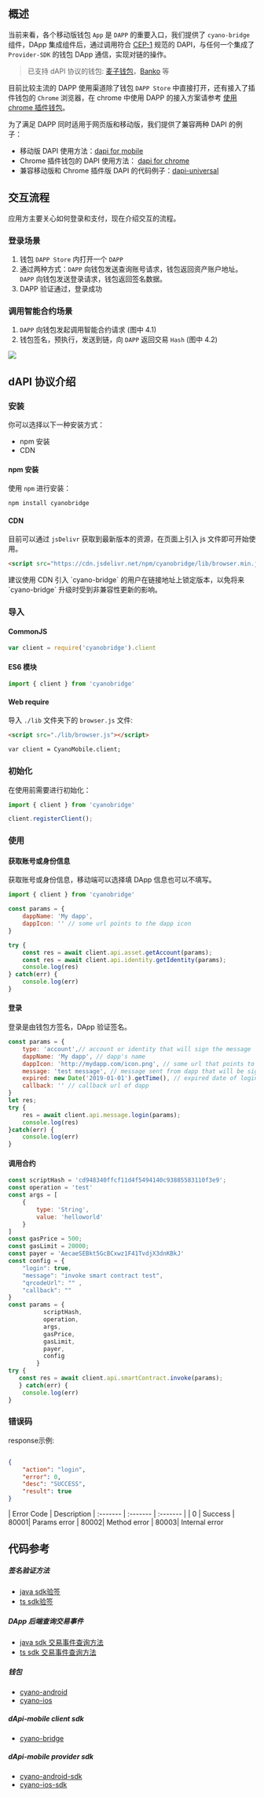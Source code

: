 
## 概述

当前来看，各个移动版钱包 ```App``` 是 ```DAPP``` 的重要入口，我们提供了 ```cyano-bridge``` 组件，DApp 集成组件后，通过调用符合 [CEP-1](https://github.com/ontio-cyano/CEPs/blob/master/CEPS/CEP1.mediawiki) 规范的 DAPI，与任何一个集成了 ```Provider-SDK``` 的钱包 DApp 通信，实现对链的操作。

> 已支持 dAPI 协议的钱包: [麦子钱包](http://www.mathwallet.org/en/)，[Banko](http://bankowallet.com/pc.html) 等

目前比较主流的 DAPP 使用渠道除了钱包 ```DAPP Store``` 中直接打开，还有接入了插件钱包的 ```Chrome``` 浏览器，在 chrome 中使用 DAPP 的接入方案请参考 [使用 chrome 插件钱包](https://dev-docs.ont.io/#/docs-cn/dApp-Integration/03-DAppDocking-use-chrome-extension-wallet)。

为了满足 DAPP 同时适用于网页版和移动版，我们提供了兼容两种 DAPI 的例子：

* 移动版 DAPI 使用方法：[dapi for mobile](https://github.com/ontio-cyano/cyano-bridge)
* Chrome 插件钱包的 DAPI 使用方法： [dapi for chrome](https://github.com/ontio/ontology-dapi)
* 兼容移动版和 Chrome 插件版 DAPI 的代码例子：[dapi-universal](https://github.com/ontio-cyano/dapi-universal)

## 交互流程

应用方主要关心如何登录和支付，现在介绍交互的流程。

### 登录场景
1. 钱包 ```DAPP Store``` 内打开一个 ```DAPP```
2. 通过两种方式：```DAPP``` 向钱包发送查询账号请求，钱包返回资产账户地址。```DAPP``` 向钱包发送登录请求，钱包返回签名数据。
3. DAPP 验证通过，登录成功

### 调用智能合约场景
1. ```DAPP``` 向钱包发起调用智能合约请求 (图中 4.1)
2. 钱包签名，预执行，发送到链，向 ```DAPP```  返回交易 ```Hash``` (图中 4.2)

![](https://raw.githubusercontent.com/ontio/documentation/master/dev-website-docs/assets/integration/scenario3-cn.png)


## dAPI 协议介绍

### 安装

你可以选择以下一种安装方式：

- npm 安装
- CDN


#### npm 安装

使用 `npm` 进行安装：

```shell
npm install cyanobridge
```

#### CDN

目前可以通过 `jsDelivr` 获取到最新版本的资源，在页面上引入 js 文件即可开始使用。

```html
<script src="https://cdn.jsdelivr.net/npm/cyanobridge/lib/browser.min.js"></script>
```

<p class = "info">建议使用 CDN 引入 `cyano-bridge` 的用户在链接地址上锁定版本，以免将来 `cyano-bridge` 升级时受到非兼容性更新的影响。</p> 

### 导入

#### CommonJS

```javascript
var client = require('cyanobridge').client
```

#### ES6 模块

```javascript
import { client } from 'cyanobridge'
```

#### Web require

导入 `./lib` 文件夹下的 `browser.js` 文件:

```html
<script src="./lib/browser.js"></script>

var client = CyanoMobile.client;
```

### 初始化

在使用前需要进行初始化：

```javascript
import { client } from 'cyanobridge'

client.registerClient();
```

### 使用

#### 获取账号或身份信息

获取账号或身份信息，移动端可以选择填 DApp 信息也可以不填写。

```javascript
import { client } from 'cyanobridge'

const params = {
​    dappName: 'My dapp',
​    dappIcon: '' // some url points to the dapp icon
}

try {
​    const res = await client.api.asset.getAccount(params);
    const res = await client.api.identity.getIdentity(params);
​    console.log(res)
} catch(err) {
​    console.log(err)
}

```


#### 登录

登录是由钱包方签名，DApp 验证签名。

```javascript
const params = {
​    type: 'account',// account or identity that will sign the message
​    dappName: 'My dapp', // dapp's name
​    dappIcon: 'http://mydapp.com/icon.png', // some url that points to the dapp's icon
​    message: 'test message', // message sent from dapp that will be signed by native client
​    expired: new Date('2019-01-01').getTime(), // expired date of login
​    callback: '' // callback url of dapp
}
let res;
try {
​    res = await client.api.message.login(params);
​    console.log(res)
}catch(err) {
​    console.log(err)
}
```

#### 调用合约


```javascript
const scriptHash = 'cd948340ffcf11d4f5494140c93885583110f3e9';
const operation = 'test'
const args = [
​    {
​        type: 'String',
​        value: 'helloworld'
​    }
]
const gasPrice = 500;
const gasLimit = 20000;
const payer = 'AecaeSEBkt5GcBCxwz1F41TvdjX3dnKBkJ'
const config = {
​    "login": true,
​    "message": "invoke smart contract test",
​    "qrcodeUrl": "" ,
    "callback": ""
}
const params = {
          scriptHash,
          operation,
          args,
          gasPrice,
          gasLimit,
          payer,
          config
        }
try {
   const res = await client.api.smartContract.invoke(params);
   } catch(err) {
​    console.log(err)
}

```

### 错误码

response示例:

```json

{
	"action": "login",
	"error": 0,
	"desc": "SUCCESS",
	"result": true
}

```


| Error Code |  Description
| :------- | :------- | :------- |
| 0 | Success
| 80001| Params error
| 80002| Method error
| 80003| Internal error

## 代码参考

##### 签名验证方法
* [java sdk验签](https://github.com/ontio/ontology-java-sdk/blob/master/docs/cn/interface.md#%E7%AD%BE%E5%90%8D%E9%AA%8C%E7%AD%BE)
* [ts sdk验签](https://github.com/ontio/ontology-ts-sdk/blob/master/test/ecdsa.crypto.test.ts)

##### DApp 后端查询交易事件
* [java sdk 交易事件查询方法](https://github.com/ontio/ontology-java-sdk/blob/master/docs/cn/basic.md#%E4%B8%8E%E9%93%BE%E4%BA%A4%E4%BA%92%E6%8E%A5%E5%8F%A3)
* [ts sdk 交易事件查询方法](https://github.com/ontio/ontology-ts-sdk/blob/master/test/websocket.test.ts)

##### 钱包
* [cyano-android](https://github.com/ontio-cyano/cyano-android)
* [cyano-ios](https://github.com/ontio-cyano/cyano-ios)

##### dApi-mobile client sdk
* [cyano-bridge](https://github.com/ontio-cyano/cyano-bridge)

##### dApi-mobile provider sdk
* [cyano-android-sdk](https://github.com/ontio-cyano/cyano-android-sdk)
* [cyano-ios-sdk](https://github.com/ontio-cyano/cyano-ios-sdk)
